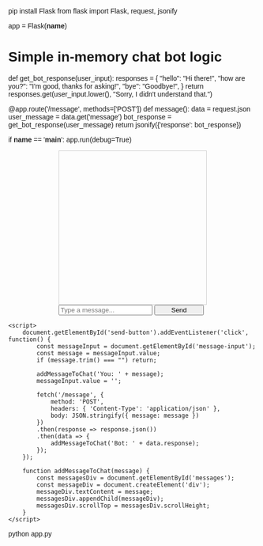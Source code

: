 pip install Flask
from flask import Flask, request, jsonify

app = Flask(__name__)

# Simple in-memory chat bot logic
def get_bot_response(user_input):
    responses = {
        "hello": "Hi there!",
        "how are you?": "I'm good, thanks for asking!",
        "bye": "Goodbye!",
    }
    return responses.get(user_input.lower(), "Sorry, I didn't understand that.")

@app.route('/message', methods=['POST'])
def message():
    data = request.json
    user_message = data.get('message')
    bot_response = get_bot_response(user_message)
    return jsonify({'response': bot_response})

if __name__ == '__main__':
    app.run(debug=True)
<!DOCTYPE html>
<html lang="en">
<head>
    <meta charset="UTF-8">
    <meta name="viewport" content="width=device-width, initial-scale=1.0">
    <title>Chat Bot</title>
    <style>
        body { font-family: Arial, sans-serif; }
        #chat-container { width: 300px; margin: auto; }
        #messages { height: 300px; border: 1px solid #ccc; overflow-y: auto; padding: 5px; }
        #message-input { width: calc(100% - 110px); }
        #send-button { width: 100px; }
    </style>
</head>
<body>
    <div id="chat-container">
        <div id="messages"></div>
        <input type="text" id="message-input" placeholder="Type a message...">
        <button id="send-button">Send</button>
    </div>

    <script>
        document.getElementById('send-button').addEventListener('click', function() {
            const messageInput = document.getElementById('message-input');
            const message = messageInput.value;
            if (message.trim() === "") return;

            addMessageToChat('You: ' + message);
            messageInput.value = '';

            fetch('/message', {
                method: 'POST',
                headers: { 'Content-Type': 'application/json' },
                body: JSON.stringify({ message: message })
            })
            .then(response => response.json())
            .then(data => {
                addMessageToChat('Bot: ' + data.response);
            });
        });

        function addMessageToChat(message) {
            const messagesDiv = document.getElementById('messages');
            const messageDiv = document.createElement('div');
            messageDiv.textContent = message;
            messagesDiv.appendChild(messageDiv);
            messagesDiv.scrollTop = messagesDiv.scrollHeight;
        }
    </script>
</body>
</html>
python app.py
